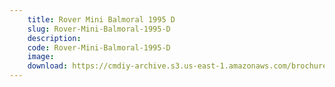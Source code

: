 ```yaml
---
    title: Rover Mini Balmoral 1995 D
    slug: Rover-Mini-Balmoral-1995-D
    description:
    code: Rover-Mini-Balmoral-1995-D
    image:
    download: https://cmdiy-archive.s3.us-east-1.amazonaws.com/brochures/documents/Rover+Mini+Balmoral+1995+D.pdf
---
```

<!-- Content of the page -->

##
        